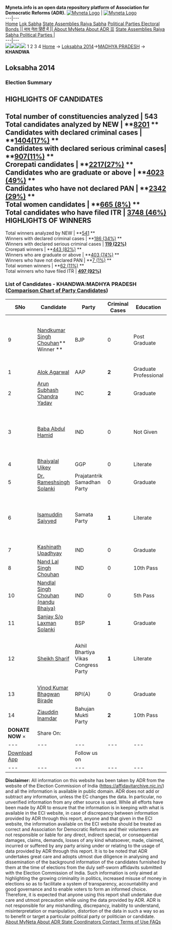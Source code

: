 **Myneta.info is an open data repository platform of Association for Democratic Reforms (ADR).**
[![Myneta Logo](https://www.myneta.info/lib/img/myneta-logo.png)](https://www.myneta.info/) | [![Myneta Logo](https://www.myneta.info/lib/img/adr-logo.png)](https://adrindia.org)  
---|---  
[Home](https://www.myneta.info/) [Lok Sabha](https://www.myneta.info/#ls "Lok Sabha") [ State Assemblies ](https://www.myneta.info/#sa "State Assemblies") [Rajya Sabha](https://www.myneta.info/#rs "Rajya Sabha") [Political Parties ](https://www.myneta.info/party "Political Parties") [ Electoral Bonds ](https://www.myneta.info/electoral_bonds "Electoral Bonds") [ || माय नेता हिंदी में || ](https://translate.google.co.in/translate?prev=hp&hl=en&js=y&u=www.myneta.info&sl=en&tl=hi&history_state0=) [ About MyNeta ](https://adrindia.org/content/about-myneta) [ About ADR ](https://adrindia.org/about-adr/who-we-are) [☰](javascript:void\(0\))
[ State Assemblies ](https://www.myneta.info/#sa "State Assemblies") [ Rajya Sabha ](https://www.myneta.info/#rs "Rajya Sabha") [ Political Parties ](https://www.myneta.info/party "Political Parties")
|   
---|---  
![](https://www.myneta.info/lib/img/banner/banner-1.png)![](https://www.myneta.info/lib/img/banner/banner-2.png)![](https://www.myneta.info/lib/img/banner/banner-3.png)![](https://www.myneta.info/lib/img/banner/banner-4.png)
1  2  3  4 
[Home](https://www.myneta.info/) → [Loksabha 2014](https://www.myneta.info/ls2014/)→[MADHYA PRADESH](https://www.myneta.info/ls2014/index.php?action=show_constituencies&state_id=12) → **KHANDWA**
### 
## Loksabha 2014
###  Election Summary 
HIGHLIGHTS OF CANDIDATES  
---  
Total number of constituencies analyzed |  543   
Total candidates analyzed by NEW | **[8201](https://www.myneta.info/ls2014/index.php?action=summary&subAction=candidates_analyzed&sort=candidate#summary) **  
Candidates with declared criminal cases | **[1404(17%)](https://www.myneta.info/ls2014/index.php?action=summary&subAction=crime&sort=candidate#summary) **  
Candidates with declared serious criminal cases| **[907(11%)](https://www.myneta.info/ls2014/index.php?action=summary&subAction=serious_crime&sort=candidate#summary) **  
Crorepati candidates | **[2217(27%)](https://www.myneta.info/ls2014/index.php?action=summary&subAction=crorepati&sort=candidate#summary) **  
Candidates who are graduate or above | **[4023 (49%)](https://www.myneta.info/ls2014/index.php?action=summary&subAction=education&sort=candidate#summary) **  
Candidates who have not declared PAN | **[2342 (29%)](https://www.myneta.info/ls2014/index.php?action=summary&subAction=without_pan&sort=candidate#summary) **  
Total women candidates | **[665 (8%)](https://www.myneta.info/ls2014/index.php?action=summary&subAction=women_candidate&sort=candidate#summary) **  
Total candidates who have filed ITR | [**3748 (46%)**](https://www.myneta.info/ls2014/index.php?action=summary&subAction=filed_itr&sort=candidate#summary)  
HIGHLIGHTS OF WINNERS  
---  
Total winners analyzed by NEW | **[541](https://www.myneta.info/ls2014/index.php?action=summary&subAction=winner_analyzed&sort=candidate#summary) **  
Winners with declared criminal cases | **[186 (34%)](https://www.myneta.info/ls2014/index.php?action=summary&subAction=winner_crime&sort=candidate#summary) **  
Winners with declared serious criminal cases | **[119 (22%)](https://www.myneta.info/ls2014/index.php?action=summary&subAction=winner_serious_crime&sort=candidate#summary)**  
Crorepati winners | **[443 (82%)](https://www.myneta.info/ls2014/index.php?action=summary&subAction=winner_crorepati&sort=candidate#summary) **  
Winners who are graduate or above | **[403 (74%)](https://www.myneta.info/ls2014/index.php?action=summary&subAction=winner_education&sort=candidate#summary) **  
Winners who have not declared PAN | **[7 (1%)](https://www.myneta.info/ls2014/index.php?action=summary&subAction=winner_without_pan&sort=candidate#summary) **  
Total women winners | **[62 (11%)](https://www.myneta.info/ls2014/index.php?action=summary&subAction=winner_women&sort=candidate#summary) **  
Total winners who have filed ITR | [**497 (92%)**](https://www.myneta.info/ls2014/index.php?action=summary&subAction=winner_filed_itr&sort=candidate#summary)  
### List of Candidates - KHANDWA:MADHYA PRADESH ([Comparison Chart of Party Candidates](https://www.myneta.info/ls2014/comparisonchart.php?constituency_id=330))
SNo | Candidate| Party| Criminal Cases| Education| Age| Total Assets| Liabilities  
---|---|---|---|---|---|---|---  
9  | [Nandkumar Singh Chouhan](https://www.myneta.info/ls2014/candidate.php?candidate_id=4194)** Winner ** | BJP | 0 | Post Graduate| 61 | ![](https://myneta.info/image_v2.php?myneta_folder=ls2014&candidate_id=4194&col=ta) | ![](https://myneta.info/image_v2.php?myneta_folder=ls2014&candidate_id=4194&col=lia)  
1  | [Alok Agarwal](https://www.myneta.info/ls2014/candidate.php?candidate_id=4196) | AAP | **2** | Graduate Professional| 46 | Rs 12,871 ~ 12 Thou+ | Rs 0 ~   
2  | [Arun Subhash Chandra Yadav](https://www.myneta.info/ls2014/candidate.php?candidate_id=4193) | INC | **2** | Graduate| 40 | Rs 31,83,04,270 ~ 31 Crore+ | Rs 5,99,00,980 ~ 5 Crore+  
3  | [Baba Abdul Hamid](https://www.myneta.info/ls2014/candidate.php?candidate_id=4785) | IND | 0 | Not Given| 75 | ![](https://myneta.info/image_v2.php?myneta_folder=ls2014&candidate_id=4785&col=ta) | ![](https://myneta.info/image_v2.php?myneta_folder=ls2014&candidate_id=4785&col=lia)  
4  | [Bhaiyalal Uikey](https://www.myneta.info/ls2014/candidate.php?candidate_id=4780) | GGP | 0 | Literate| 50 | Rs 32,65,000 ~ 32 Lacs+ | Rs 5,00,000 ~ 5 Lacs+  
5  | [Dr. Rameshsingh Solanki](https://www.myneta.info/ls2014/candidate.php?candidate_id=4778) | Prajatantrik Samadhan Party | 0 | Graduate| 50 | Rs 38,00,000 ~ 38 Lacs+ | Rs 23,75,000 ~ 23 Lacs+  
6  | [Isamuddin Saiyyed](https://www.myneta.info/ls2014/candidate.php?candidate_id=4779) | Samata Party | **1** | Literate| 50 | ![](https://myneta.info/image_v2.php?myneta_folder=ls2014&candidate_id=4779&col=ta) | ![](https://myneta.info/image_v2.php?myneta_folder=ls2014&candidate_id=4779&col=lia)  
7  | [Kashinath Upadhyay](https://www.myneta.info/ls2014/candidate.php?candidate_id=4195) | IND | 0 | Graduate| 71 | Rs 31,82,000 ~ 31 Lacs+ | Rs 0 ~   
8  | [Nand Lal Singh Chouhan](https://www.myneta.info/ls2014/candidate.php?candidate_id=4784) | IND | 0 | 10th Pass| 57 | Rs 33,66,500 ~ 33 Lacs+ | Rs 1,00,000 ~ 1 Lacs+  
10  | [Nandlal Singh Chouhan (nandu Bhaiya)](https://www.myneta.info/ls2014/candidate.php?candidate_id=4783) | IND | 0 | 5th Pass| 46 | Rs 4,20,000 ~ 4 Lacs+ | Rs 4,50,000 ~ 4 Lacs+  
11  | [Sanjay S/o Laxman Solanki](https://www.myneta.info/ls2014/candidate.php?candidate_id=4197) | BSP | **1** | Graduate| 32 | Rs 36,46,000 ~ 36 Lacs+ | Rs 8,30,000 ~ 8 Lacs+  
12  | [Sheikh Sharif](https://www.myneta.info/ls2014/candidate.php?candidate_id=4787) | Akhil Bhartiya Vikas Congress Party | **1** | Literate| 37 | ![](https://myneta.info/image_v2.php?myneta_folder=ls2014&candidate_id=4787&col=ta) | ![](https://myneta.info/image_v2.php?myneta_folder=ls2014&candidate_id=4787&col=lia)  
13  | [Vinod Kumar Bhagwan Birade](https://www.myneta.info/ls2014/candidate.php?candidate_id=4781) | RPI(A) | 0 | Graduate| 38 | Rs 25,000 ~ 25 Thou+ | Rs 0 ~   
14  | [Ziauddin Inamdar](https://www.myneta.info/ls2014/candidate.php?candidate_id=4786) | Bahujan Mukti Party | **2** | 10th Pass| 42 | Rs 16,98,000 ~ 16 Lacs+ | Rs 8,00,000 ~ 8 Lacs+  
|  **DONATE NOW** × |  Share On:  | [](https://api.whatsapp.com/send?text=https%3A%2F%2Fmyneta.info%2Fpunjab2022%2Findex.php%3Faction%3Dshow_constituencies%26state_id%3D19) | [](https://www.facebook.com/sharer/sharer.php?u=https%3A%2F%2Fmyneta.info%2Fpunjab2022%2Findex.php%3Faction%3Dshow_constituencies%26state_id%3D19) | [](https://twitter.com/share?url=https%3A%2F%2Fmyneta.info%2Fpunjab2022%2Findex.php%3Faction%3Dshow_constituencies%26state_id%3D19)  
---|---|---|---|---  
| [ Download App ](https://play.google.com/store/apps/details?id=com.webrosoft.myneta1&pcampaignid=pcampaignidMKT-Other-global-all-co-prtnr-py-PartBadge-Mar2515-1) | [](https://play.google.com/store/apps/details?id=com.webrosoft.myneta1&pcampaignid=pcampaignidMKT-Other-global-all-co-prtnr-py-PartBadge-Mar2515-1) |  Follow us on  | [](https://www.facebook.com/adrindia.org/) | [](https://twitter.com/adrspeaks) | [](https://groups.google.com/g/national-election-watch?hl=en&pli=1) | [](https://www.instagram.com/adrspeaks/) | [](https://www.youtube.com/user/adrspeaks) | [](https://sharechat.com/profile/adrspeaks)  
---|---|---|---|---|---|---|---|---  
**Disclaimer:** All information on this website has been taken by ADR from the website of the Election Commission of India (https://affidavitarchive.nic.in/) and all the information is available in public domain. ADR does not add or subtract any information, unless the EC changes the data. In particular, no unverified information from any other source is used. While all efforts have been made by ADR to ensure that the information is in keeping with what is available in the ECI website, in case of discrepancy between information provided by ADR through this report, anyone and that given in the ECI website, the information available on the ECI website should be treated as correct and Association for Democratic Reforms and their volunteers are not responsible or liable for any direct, indirect special, or consequential damages, claims, demands, losses of any kind whatsoever, made, claimed, incurred or suffered by any party arising under or relating to the usage of data provided by ADR through this report. It is to be noted that ADR undertakes great care and adopts utmost due diligence in analysing and dissemination of the background information of the candidates furnished by them at the time of elections from the duly self-sworn affidavits submitted with the Election Commission of India. Such information is only aimed at highlighting the growing criminality in politics, increased misuse of money in elections so as to facilitate a system of transparency, accountability and good governance and to enable voters to form an informed choice. Therefore, it is expected that anyone using this report shall undertake due care and utmost precaution while using the data provided by ADR. ADR is not responsible for any mishandling, discrepancy, inability to understand, misinterpretation or manipulation, distortion of the data in such a way so as to benefit or target a particular political party or politician or candidate. 
[ About MyNeta ](https://adrindia.org/content/about-myneta) [ About ADR ](https://adrindia.org/about-adr/who-we-are) [ State Coordinators ](https://adrindia.org/about-adr/state-coordinators) [ Contact ](https://adrindia.org/contact-us) [ Terms of Use ](https://adrindia.org/content/adr-terms-use) [ FAQs ](https://adrindia.org/content/faqs)
